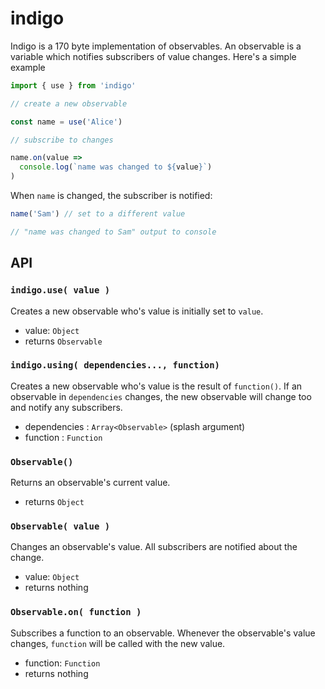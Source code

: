 # indigo

Indigo is a 170 byte implementation of observables. An observable is a variable which notifies subscribers of value changes. Here's a simple example

```js
import { use } from 'indigo'

// create a new observable

const name = use('Alice')

// subscribe to changes

name.on(value => 
  console.log(`name was changed to ${value}`)
)

```

When `name` is changed, the subscriber is notified:

```js
name('Sam') // set to a different value

// "name was changed to Sam" output to console
```

## API

### `indigo.use( value )`

Creates a new observable who's value is initially set to `value`.

* value: `Object`
* returns `Observable`


### `indigo.using( dependencies..., function)`

Creates a new observable who's value is the result of `function()`. If an observable in `dependencies` changes, the new observable will change too and notify any subscribers.

* dependencies : `Array<Observable>` (splash argument)
* function : `Function`


### `Observable()`

Returns an observable's current value.

* returns `Object`


### `Observable( value )`

Changes an observable's value. All subscribers are notified about the change.

* value: `Object`
* returns nothing


### `Observable.on( function )`

Subscribes a function to an observable. Whenever the observable's value changes, `function` will be called with the new value.

* function: `Function`
* returns nothing
